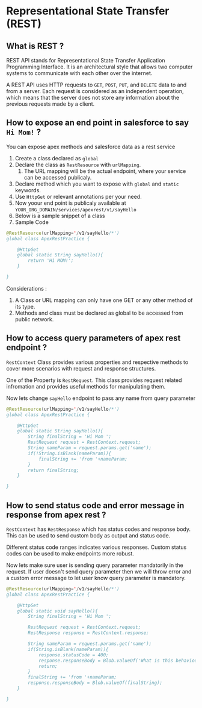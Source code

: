 # Representational State Transfer (REST)

## What is REST ?
REST API stands for Representational State Transfer Application Programming Interface. It is an architectural style that allows two computer systems to communicate with each other over the internet. 

A REST API uses HTTP requests to `GET`, `POST`, `PUT`, and `DELETE` data to and from a server. Each request is considered as an independent operation, which means that the server does not store any information about the previous requests made by a client. 

## How to expose an end point in salesforce to say `Hi Mom!` ?

You can expose apex methods and salesforce data as a rest service
1. Create a class declared as `global`
1. Declare the class as `RestResource` with `urlMapping`.
    1. The URL mapping will be the actual endpoint, where your service can be accessed publicaly.
1. Declare method which you want to expose with `global` and `static` keywords.
1. Use `HttpGet` or relevant annotations per your need.
1. Now yoour end point is publicaly available at 
`YOUR_ORG_DOMAIN/services/apexrest/v1/sayHello`
1. Below is a sample snippet of a class
1. Sample Code
```Java
@RestResource(urlMapping='/v1/sayHello/*')
global class ApexRestPractice {

    @HttpGet
    global static String sayHello(){
        return 'Hi MOM!';
    }

}
```
Considerations : 
1. A Class or URL mapping can only have one GET or any other method of its type.
1. Methods and class must be declared as global to be accessed from public network.  

## How to access query parameters of apex rest endpoint ?
`RestContext` Class provides various properties and respective methods to cover more scenarios with request and response structures.

One of the Property is `RestRequest`. 
This class provides request related infromation and provides useful methods for manipulating them.

Now lets change `sayHello` endpoint to pass any name from query parameter

```Java
@RestResource(urlMapping='/v1/sayHello/*')
global class ApexRestPractice {

    @HttpGet
    global static String sayHello(){
        String finalString = 'Hi Mom ';
        RestRequest request = RestContext.request;
        String nameParam = request.params.get('name');
        if(!String.isBlank(nameParam)){
            finalString += 'from '+nameParam;
        }
        return finalString;
    }

}
```
## How to send status code and error message in response from apex rest ?
`RestContext` has `RestResponse` which has status codes and response body. This can be used to send custom body as output and status code.

Different status code ranges indicates various responses. Custom status codes can be used to make endpoints more robust.

Now lets make sure user is sending query parameter mandatorily in the request.
If user doesn't send query parameter then we will throw error and a custom error message to let user know query parameter is mandatory.

```Java
@RestResource(urlMapping='/v1/sayHello/*')
global class ApexRestPractice {

    @HttpGet
    global static void sayHello(){
        String finalString = 'Hi Mom ';

        RestRequest request = RestContext.request;
        RestResponse response = RestContext.response;

        String nameParam = request.params.get('name');
        if(String.isBlank(nameParam)){            
            response.statusCode = 400;
            response.responseBody = Blob.valueOf('What is this behaviour !? ');
            return;
        }
        finalString += 'from '+nameParam;
        response.responseBody = Blob.valueOf(finalString);                        
    }

}
```